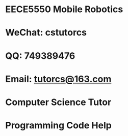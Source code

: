 # EECE5550 Mobile Robotics

# WeChat: cstutorcs

# QQ: 749389476

# Email: tutorcs@163.com

# Computer Science Tutor

# Programming Code Help
